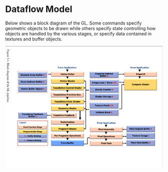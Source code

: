# Dataflow Model 


 Below shows a block diagram of the GL. Some commands specify geometric objects to be drawn while others specify state controlling how objects are handled by the various stages, or specify data contained in textures and buffer objects.

 ![Dataflow Fig](./glspec-dataflow.png)
